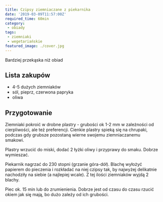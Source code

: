 ```yaml
---
title: Czipsy ziemniaczane z piekarnika
date: '2019-03-09T11:57:00Z'
required_time: 60min
category:
 - obiady
tags:
 - ziemniaki
 - wegetariańskie
featured_image: ./cover.jpg
---
```


Bardziej przekąska niż obiad

<!---- splitter ---->

## Lista zakupów

- 4-5 dużych ziemniaków
- sól, pieprz, czerwona papryka
- oliwa

<!---- splitter ---->

## Przygotowanie

Ziemniaki pokroić w drobne plastry - grubości ok 1-2 mm w zależności od cierpliwości, ale też preferencji. Cienkie plastry spieką się na chrupaki, podczas gdy grubsze pozostaną wierne swojemu ziemniaczanemu smakowi.

Plastry wrzucić do miski, dodać 2 łyżki oliwy i przyprawy do smaku. Dobrze wymieszać.

Piekarnik nagrzać do 230 stopni (grzanie góra-dół).
Blachę wyłożyć papierem do pieczenia i rozkładać na niej czipsy tak, by najwyżej delikatnie nachodziły na siebie (a najlepiej wcale).
Z tej ilości ziemniaków wyjdą 2 blachy.

Piec ok. 15 min lub do zrumienienia. Dobrze jest od czasu do czasu rzucić okiem jak się mają, bo dużo zależy od ich grubości.
